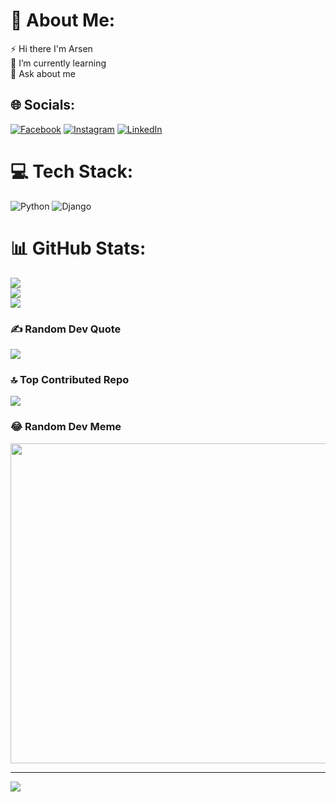 # 💫 About Me:
⚡ Hi there I'm Arsen<br>🌱 I’m currently learning<br>💬 Ask  about me<br>


## 🌐 Socials:
[![Facebook](https://img.shields.io/badge/Facebook-%231877F2.svg?logo=Facebook&logoColor=white)](https://facebook.com/https://www.facebook.com/arsen.rafayelyan) [![Instagram](https://img.shields.io/badge/Instagram-%23E4405F.svg?logo=Instagram&logoColor=white)](https://instagram.com/https://www.instagram.com/arsenrafayelyan/) [![LinkedIn](https://img.shields.io/badge/LinkedIn-%230077B5.svg?logo=linkedin&logoColor=white)](https://linkedin.com/in/https://www.linkedin.com/in/arsen-rafayelyan-39763a26a) 

# 💻 Tech Stack:
![Python](https://img.shields.io/badge/python-3670A0?style=for-the-badge&logo=python&logoColor=ffdd54) ![Django](https://img.shields.io/badge/django-%23092E20.svg?style=for-the-badge&logo=django&logoColor=white)
# 📊 GitHub Stats:
![](https://github-readme-stats.vercel.app/api?username=ArsenRafayelyan&theme=dark&hide_border=false&include_all_commits=false&count_private=false)<br/>
![](https://github-readme-streak-stats.herokuapp.com/?user=ArsenRafayelyan&theme=dark&hide_border=false)<br/>
![](https://github-readme-stats.vercel.app/api/top-langs/?username=ArsenRafayelyan&theme=dark&hide_border=false&include_all_commits=false&count_private=false&layout=compact)

### ✍️ Random Dev Quote
![](https://quotes-github-readme.vercel.app/api?type=horizontal&theme=radical)

### 🔝 Top Contributed Repo
![](https://github-contributor-stats.vercel.app/api?username=ArsenRafayelyan&limit=5&theme=dark&combine_all_yearly_contributions=true)

### 😂 Random Dev Meme
<img src="https://rm.up.railway.app/" width="512px"/>

---
[![](https://visitcount.itsvg.in/api?id=ArsenRafayelyan&icon=2&color=6)](https://visitcount.itsvg.in)

<!-- Proudly created with GPRM ( https://gprm.itsvg.in ) -->
